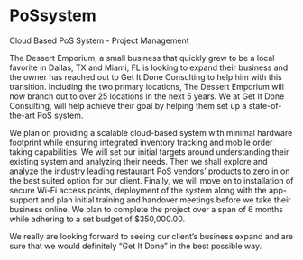 # PoSsystem
Cloud Based PoS System - Project Management


The Dessert Emporium, a small business that quickly grew to be a local favorite in Dallas, 
TX and Miami, FL is looking to expand their business and the owner has reached out to Get It Done Consulting 
to help him with this transition. Including the two primary locations, The Dessert Emporium will now branch out to 
over 25 locations in the next 5 years. We at Get It Done Consulting, will help achieve their goal by helping them set up 
a state-of-the-art PoS system. 

We plan on providing a scalable cloud-based system with minimal hardware footprint while ensuring integrated inventory tracking 
and mobile order taking capabilities. We will set our initial targets around understanding their existing system and analyzing their needs.
Then we shall explore and analyze the industry leading restaurant PoS vendors’ products to zero in on the best suited option for our client. 
Finally, we will move on to installation of secure Wi-Fi access points, deployment of the system along with the app-support and plan 
initial training and handover meetings before we take their business online. We plan to complete the project over a span of 6 months 
while adhering to a set budget of $350,000.00. 

We really are looking forward to seeing our client’s business expand and are sure that we would definitely “Get It Done” 
in the best possible way.
